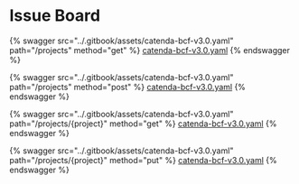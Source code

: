 # Issue Board

{% swagger src="../.gitbook/assets/catenda-bcf-v3.0.yaml" path="/projects" method="get" %}
[catenda-bcf-v3.0.yaml](../.gitbook/assets/catenda-bcf-v3.0.yaml)
{% endswagger %}

{% swagger src="../.gitbook/assets/catenda-bcf-v3.0.yaml" path="/projects" method="post" %}
[catenda-bcf-v3.0.yaml](../.gitbook/assets/catenda-bcf-v3.0.yaml)
{% endswagger %}

{% swagger src="../.gitbook/assets/catenda-bcf-v3.0.yaml" path="/projects/{project}" method="get" %}
[catenda-bcf-v3.0.yaml](../.gitbook/assets/catenda-bcf-v3.0.yaml)
{% endswagger %}

{% swagger src="../.gitbook/assets/catenda-bcf-v3.0.yaml" path="/projects/{project}" method="put" %}
[catenda-bcf-v3.0.yaml](../.gitbook/assets/catenda-bcf-v3.0.yaml)
{% endswagger %}

